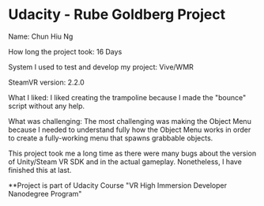 # Udacity - Rube Goldberg Project

Name: Chun Hiu Ng

How long the project took: 16 Days

System I used to test and develop my project: Vive/WMR

SteamVR version: 2.2.0

What I liked: I liked creating the trampoline because I made the "bounce" script without any help.

What was challenging: The most challenging was making the Object Menu because I needed to understand fully how the Object Menu works in order to create a fully-working menu that spawns grabbable objects.

This project took me a long time as there were many bugs about the version of Unity/Steam VR SDK and in the actual gameplay. Nonetheless, I have finished this at last.

**Project is part of Udacity Course "VR High Immersion Developer Nanodegree Program"
